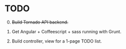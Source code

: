 # TODO

0. ~~Build Tornado API backend.~~

0. Get Angular + Coffeescript + sass running with Grunt.

0. Build controller, view for a 1-page TODO list.

